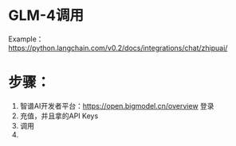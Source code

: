 # GLM-4调用
Example：https://python.langchain.com/v0.2/docs/integrations/chat/zhipuai/


# 步骤：
1. 智谱AI开发者平台：https://open.bigmodel.cn/overview 登录
2. 充值，并且拿的API Keys
3. 调用
4. 
